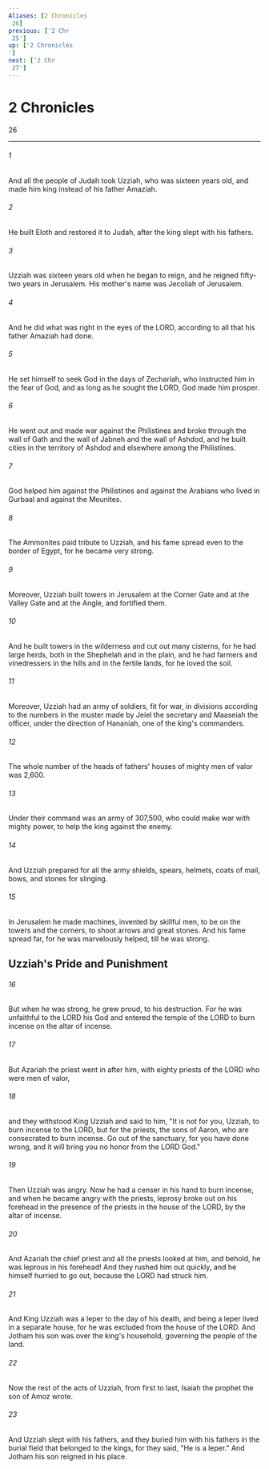 ```yaml
---
Aliases: [2 Chronicles 26]
previous: ['2 Chr 25']
up: ['2 Chronicles']
next: ['2 Chr 27']
---
```

# 2 Chronicles 26

***
 

###### 1 
And all the people of Judah took Uzziah, who was sixteen years old, and made him king instead of his father Amaziah.  

###### 2 
He built Eloth and restored it to Judah, after the king slept with his fathers.  

###### 3 
Uzziah was sixteen years old when he began to reign, and he reigned fifty-two years in Jerusalem. His mother's name was Jecoliah of Jerusalem.  

###### 4 
And he did what was right in the eyes of the LORD, according to all that his father Amaziah had done.  

###### 5 
He set himself to seek God in the days of Zechariah, who instructed him in the fear of God, and as long as he sought the LORD, God made him prosper.  

###### 6 
He went out and made war against the Philistines and broke through the wall of Gath and the wall of Jabneh and the wall of Ashdod, and he built cities in the territory of Ashdod and elsewhere among the Philistines.  

###### 7 
God helped him against the Philistines and against the Arabians who lived in Gurbaal and against the Meunites.  

###### 8 
The Ammonites paid tribute to Uzziah, and his fame spread even to the border of Egypt, for he became very strong.  

###### 9 
Moreover, Uzziah built towers in Jerusalem at the Corner Gate and at the Valley Gate and at the Angle, and fortified them.  

###### 10 
And he built towers in the wilderness and cut out many cisterns, for he had large herds, both in the Shephelah and in the plain, and he had farmers and vinedressers in the hills and in the fertile lands, for he loved the soil.  

###### 11 
Moreover, Uzziah had an army of soldiers, fit for war, in divisions according to the numbers in the muster made by Jeiel the secretary and Maaseiah the officer, under the direction of Hananiah, one of the king's commanders.  

###### 12 
The whole number of the heads of fathers' houses of mighty men of valor was 2,600.  

###### 13 
Under their command was an army of 307,500, who could make war with mighty power, to help the king against the enemy.  

###### 14 
And Uzziah prepared for all the army shields, spears, helmets, coats of mail, bows, and stones for slinging.  

###### 15 
In Jerusalem he made machines, invented by skillful men, to be on the towers and the corners, to shoot arrows and great stones. And his fame spread far, for he was marvelously helped, till he was strong.  ## Uzziah's Pride and Punishment  

###### 16 
But when he was strong, he grew proud, to his destruction. For he was unfaithful to the LORD his God and entered the temple of the LORD to burn incense on the altar of incense.  

###### 17 
But Azariah the priest went in after him, with eighty priests of the LORD who were men of valor,  

###### 18 
and they withstood King Uzziah and said to him, "It is not for you, Uzziah, to burn incense to the LORD, but for the priests, the sons of Aaron, who are consecrated to burn incense. Go out of the sanctuary, for you have done wrong, and it will bring you no honor from the LORD God."  

###### 19 
Then Uzziah was angry. Now he had a censer in his hand to burn incense, and when he became angry with the priests, leprosy broke out on his forehead in the presence of the priests in the house of the LORD, by the altar of incense.  

###### 20 
And Azariah the chief priest and all the priests looked at him, and behold, he was leprous in his forehead! And they rushed him out quickly, and he himself hurried to go out, because the LORD had struck him.  

###### 21 
And King Uzziah was a leper to the day of his death, and being a leper lived in a separate house, for he was excluded from the house of the LORD. And Jotham his son was over the king's household, governing the people of the land.  

###### 22 
Now the rest of the acts of Uzziah, from first to last, Isaiah the prophet the son of Amoz wrote.  

###### 23 
And Uzziah slept with his fathers, and they buried him with his fathers in the burial field that belonged to the kings, for they said, "He is a leper." And Jotham his son reigned in his place.
